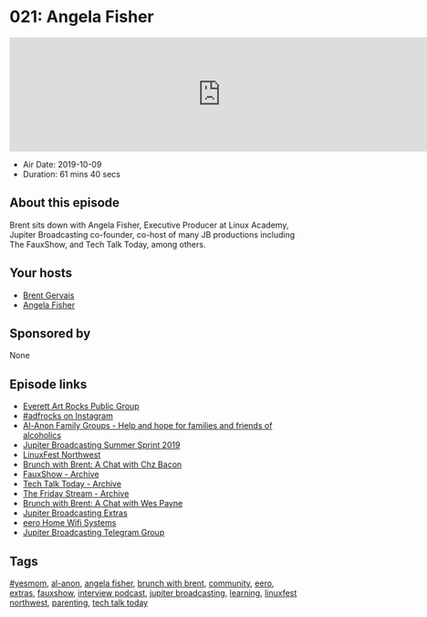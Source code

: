 # 021: Angela Fisher

<iframe src="https://player.fireside.fm/v2/WTrMvATU+S8Sihnu7?theme=dark" width="740" height="200" frameborder="0" scrolling="no"></iframe>

* Air Date: 2019-10-09
* Duration: 61 mins 40 secs

## About this episode

Brent sits down with Angela Fisher, Executive Producer at Linux Academy, Jupiter Broadcasting co-founder, co-host of many JB productions including The FauxShow, and Tech Talk Today, among others.

## Your hosts
* [Brent Gervais](https://extras.show//hosts/brent)
* [Angela Fisher](https://extras.show//hosts/angerz)

## Sponsored by

None



## Episode links

  * [Everett Art Rocks Public Group](https://www.facebook.com/groups/1695715270752396/ "Everett Art Rocks Public Group")
  * [#adfrocks on Instagram](https://www.instagram.com/explore/tags/adfrocks/ "#adfrocks on Instagram")
  * [Al-Anon Family Groups - Help and hope for families and friends of alcoholics](https://al-anon.org "Al-Anon Family Groups - Help and hope for families and friends of alcoholics")
  * [Jupiter Broadcasting Summer Sprint 2019](https://linuxunplugged.com/articles/summer-sprint-2019 "Jupiter Broadcasting Summer Sprint 2019")
  * [LinuxFest Northwest](https://www.linuxfestnorthwest.org "LinuxFest Northwest")
  * [Brunch with Brent: A Chat with Chz Bacon](https://extras.show/6 "Brunch with Brent: A Chat with Chz Bacon")
  * [FauxShow - Archive](https://www.jupiterbroadcasting.com/show/fauxshow/ "FauxShow - Archive")
  * [Tech Talk Today - Archive](https://www.jupiterbroadcasting.com/show/today/ "Tech Talk Today - Archive")
  * [The Friday Stream - Archive](https://www.jupiterbroadcasting.com/show/friday/ "The Friday Stream - Archive")
  * [Brunch with Brent: A Chat with Wes Payne](https://extras.show/12 "Brunch with Brent: A Chat with Wes Payne")
  * [Jupiter Broadcasting Extras](https://extras.show "Jupiter Broadcasting Extras")
  * [eero Home Wifi Systems](https://eero.com/ "eero Home Wifi Systems")
  * [Jupiter Broadcasting Telegram Group](https://www.jupiterbroadcasting.com/telegram "Jupiter Broadcasting Telegram Group")



## Tags

[#yesmom](https://extras.show//tags/%23yesmom), [al-anon](https://extras.show//tags/al-anon), [angela fisher](https://extras.show//tags/angela%20fisher), [brunch with brent](https://extras.show//tags/brunch%20with%20brent), [community](https://extras.show//tags/community), [eero](https://extras.show//tags/eero), [extras](https://extras.show//tags/extras), [fauxshow](https://extras.show//tags/fauxshow), [interview podcast](https://extras.show//tags/interview%20podcast), [jupiter broadcasting](https://extras.show//tags/jupiter%20broadcasting), [learning](https://extras.show//tags/learning), [linuxfest northwest](https://extras.show//tags/linuxfest%20northwest), [parenting](https://extras.show//tags/parenting), [tech talk today](https://extras.show//tags/tech%20talk%20today)